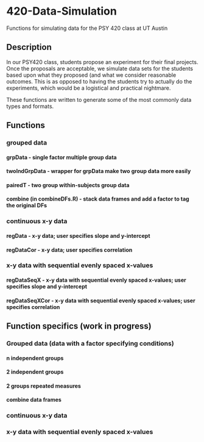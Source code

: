 # 420-Data-Simulation
Functions for simulating data for the PSY 420 class at UT Austin

## Description
In our PSY420 class, students propose an experiment for their final projects. Once the proposals are acceptable, we simulate data sets for the students based upon what they proposed (and what we consider reasonable outcomes. This is as opposed to having the students try to actually do the experiments, which would be a logistical and practical nightmare.

These functions are written to generate some of the most commonly data types and formats.

## Functions

### grouped data
#### grpData - single factor multiple group data
#### twoIndGrpData - wrapper for grpData make two group data more easily
#### pairedT - two group within-subjects group data
#### combine (in combineDFs.R) - stack data frames and add a factor to tag the original DFs

### continuous x-y data
#### regData - x-y data; user specifies slope and y-intercept
#### regDataCor - x-y data; user specifies correlation

### x-y data with sequential evenly spaced x-values
#### regDataSeqX - x-y data with sequential evenly spaced x-values; user specifies slope and y-intercept
#### regDataSeqXCor - x-y data with sequential evenly spaced x-values; user specifies correlation

## Function specifics (work in progress)

### Grouped data (data with a factor specifying conditions)

#### n independent groups

#### 2 independent groups

#### 2 groups repeated measures

#### combine data frames

### continuous x-y data

### x-y data with sequential evenly spaced x-values
